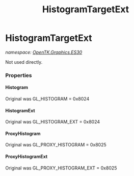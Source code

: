 ﻿---
title: HistogramTargetExt
---

# HistogramTargetExt
_namespace: [OpenTK.Graphics.ES30](N-OpenTK.Graphics.ES30.html)_

Not used directly.



### Properties

#### Histogram
Original was GL_HISTOGRAM = 0x8024
#### HistogramExt
Original was GL_HISTOGRAM_EXT = 0x8024
#### ProxyHistogram
Original was GL_PROXY_HISTOGRAM = 0x8025
#### ProxyHistogramExt
Original was GL_PROXY_HISTOGRAM_EXT = 0x8025

